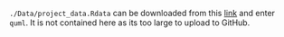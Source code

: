 `./Data/project_data.Rdata` can be downloaded from this [link](https://pan.baidu.com/s/1UbG_1zC9xalawFd7KNE1ug) and enter `quml`. It is not contained here as its too large to upload to GitHub.

